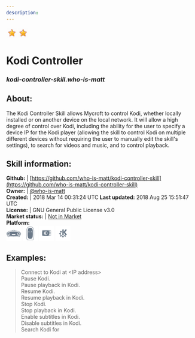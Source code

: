 ```yaml
--- 
description: 
---
```


![](../.gitbook/assets/star.png)![](../.gitbook/assets/star.png)  
# Kodi Controller  
### _kodi-controller-skill.who-is-matt_  
## About:  
The Kodi Controller Skill allows Mycroft to control Kodi, whether locally installed
or on another device on the local network.  It will allow a high degree of control
over Kodi, including the ability for the user to specify a device IP for the Kodi
player (allowing the skill to control Kodi on multiple different devices without
requiring the user to manually edit the skill's settings), to search for videos and
music, and to control playback.

## Skill information:  
**Github:** | [https://github.com/who-is-matt/kodi-controller-skill](https://github.com/who-is-matt/kodi-controller-skill)  
**Owner:** | [@who-is-matt](https://github.com/who-is-matt)  
**Created:** | 2018 Mar 14 00:31:24 UTC  **Last updated:** 2018 Aug 25 15:51:47 UTC  
**License:** | GNU General Public License v3.0  
**Market status:** | [Not in Market](https://market.mycroft.ai/skill/)  
**Platform:**  
 ![](../.gitbook/assets/mark-1-icon.png)  ![](../.gitbook/assets/mark-2-icon.png)  ![](../.gitbook/assets/picroft-icon.png)  ![](../.gitbook/assets/kde.png)   
## Examples:  
> Connect to Kodi at &lt;IP address&gt;  
> Pause Kodi.  
> Pause playback in Kodi.  
> Resume Kodi.  
> Resume playback in Kodi.  
> Stop Kodi.  
> Stop playback in Kodi.  
> Enable subtitles in Kodi.  
> Disable subtitles in Kodi.  
> Search Kodi for <title>  
  
{% hint style="warning" %}
This skill is not aproved by Mycroft skill tester.
{% endhint %}
    
## Installation:  
{% tabs %}
{% tab title="Install by mycroft-msm" %}
``` mycroft-msm install https://github.com/who-is-matt/kodi-controller-skill```
{% endtab %}
  {% endtabs %}
  